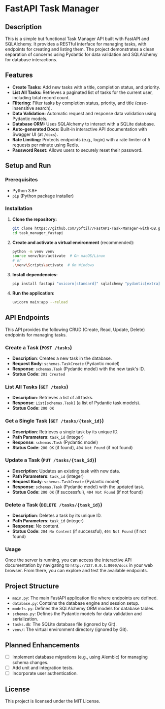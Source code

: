 # FastAPI Task Manager

## Description

This is a simple but functional Task Manager API built with FastAPI and SQLAlchemy. It provides a RESTful interface for managing tasks, with endpoints for creating and listing them. The project demonstrates a clean separation of concerns using Pydantic for data validation and SQLAlchemy for database interactions.

## Features

- **Create Tasks:** Add new tasks with a title, completion status, and priority.
- **List All Tasks:** Retrieves a paginated list of tasks for the current user, including total record count.
- **Filtering:** Filter tasks by completion status, priority, and title (case-insensitive search).
- **Data Validation:** Automatic request and response data validation using Pydantic models.
- **Database ORM:** Uses SQLAlchemy to interact with a SQLite database.
- **Auto-generated Docs:** Built-in interactive API documentation with Swagger UI (at `/docs`).
- **Rate Limiting:** Protects endpoints (e.g., login) with a rate limiter of 5 requests per minute using Redis.
- **Password Reset:** Allows users to securely reset their password.

## Setup and Run

### Prerequisites

- Python 3.8+
- `pip` (Python package installer)

### Installation

1.  **Clone the repository:**

    ```sh
    git clone https://github.com/yoftil7/FastAPI-Task-Manager-with-DB.git
    cd task_manager_fastapi
    ```

2.  **Create and activate a virtual environment** (recommended):

    ```sh
    python -m venv venv
    source venv/bin/activate  # On macOS/Linux
    # or
    .\venv\Scripts\activate  # On Windows
    ```

3.  **Install dependencies:**

    ```sh
    pip install fastapi "uvicorn[standard]" sqlalchemy "pydantic[extra]"
    ```

4.  **Run the application:**
    ```sh
    uvicorn main:app --reload
    ```

## API Endpoints

This API provides the following CRUD (Create, Read, Update, Delete) endpoints for managing tasks.

### Create a Task (`POST /tasks`)

- **Description**: Creates a new task in the database.
- **Request Body**: `schemas.TaskCreate` (Pydantic model)
- **Response**: `schemas.Task` (Pydantic model) with the new task's ID.
- **Status Code**: `201 Created`

### List All Tasks (`GET /tasks`)

- **Description**: Retrieves a list of all tasks.
- **Response**: `List[schemas.Task]` (a list of Pydantic task models).
- **Status Code**: `200 OK`

### Get a Single Task (`GET /tasks/{task_id}`)

- **Description**: Retrieves a single task by its unique ID.
- **Path Parameters**: `task_id` (integer)
- **Response**: `schemas.Task` (Pydantic model)
- **Status Code**: `200 OK` (if found), `404 Not Found` (if not found)

### Update a Task (`PUT /tasks/{task_id}`)

- **Description**: Updates an existing task with new data.
- **Path Parameters**: `task_id` (integer)
- **Request Body**: `schemas.TaskCreate` (Pydantic model)
- **Response**: `schemas.Task` (Pydantic model) with the updated task.
- **Status Code**: `200 OK` (if successful), `404 Not Found` (if not found)

### Delete a Task (`DELETE /tasks/{task_id}`)

- **Description**: Deletes a task by its unique ID.
- **Path Parameters**: `task_id` (integer)
- **Response**: No content.
- **Status Code**: `204 No Content` (if successful), `404 Not Found` (if not found)

### Usage

Once the server is running, you can access the interactive API documentation by navigating to `http://127.0.0.1:8000/docs` in your web browser. From there, you can explore and test the available endpoints.

## Project Structure

- `main.py`: The main FastAPI application file where endpoints are defined.
- `database.py`: Contains the database engine and session setup.
- `models.py`: Defines the SQLAlchemy ORM models for database tables.
- `schemas.py`: Defines the Pydantic models for data validation and serialization.
- `tasks.db`: The SQLite database file (ignored by Git).
- `venv/`: The virtual environment directory (ignored by Git).

## Planned Enhancements

- [ ] Implement database migrations (e.g., using Alembic) for managing schema changes.
- [ ] Add unit and integration tests.
- [ ] Incorporate user authentication.

## License

This project is licensed under the MIT License.
